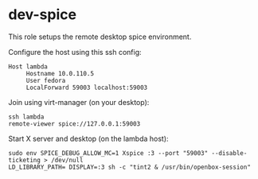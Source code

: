 # dev-spice

This role setups the remote desktop spice environment.

Configure the host using this ssh config:

```
Host lambda
     Hostname 10.0.110.5
     User fedora
     LocalForward 59003 localhost:59003
```

Join using virt-manager (on your desktop):

```
ssh lambda
remote-viewer spice://127.0.0.1:59003
```

Start X server and desktop (on the lambda host):

```
sudo env SPICE_DEBUG_ALLOW_MC=1 Xspice :3 --port "59003" --disable-ticketing > /dev/null
LD_LIBRARY_PATH= DISPLAY=:3 sh -c "tint2 & /usr/bin/openbox-session"
```
